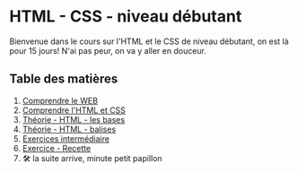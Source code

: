 # HTML - CSS - niveau débutant

Bienvenue dans le cours sur l'HTML et le CSS de niveau débutant, on est là pour 15 jours! N'ai pas peur, on va y aller en douceur.

## Table des matières

1. [Comprendre le WEB](1-comprendre-web.md)
2. [Comprendre l'HTML et CSS](2-comprendre-html-css.md)
3. [Théorie - HTML - les bases](3-theorie-html-bases.md)
4. [Théorie - HTML - balises](4-theorie-html-balises.md)
6. [Exercices intermédiaire](5-exercices-intermediaires.md)
7. [Exercice - Recette](6-exercice-recette.md)
8. :hammer_and_wrench: la suite arrive, minute petit papillon

